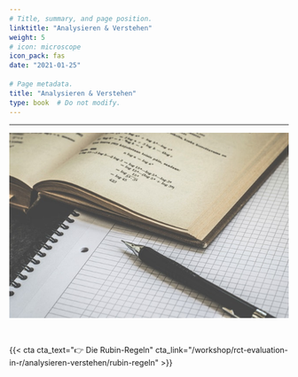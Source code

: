 ```yaml
---
# Title, summary, and page position.
linktitle: "Analysieren & Verstehen"
weight: 5
# icon: microscope
icon_pack: fas
date: "2021-01-25"

# Page metadata.
title: "Analysieren & Verstehen"
type: book  # Do not modify.
---
```


<style>
code{
  color: #2a7792;
}
.hljs{
  font-size: 16px
}

</style>

---

![](bg.jpg)


<br>

{{< cta cta_text="👉 Die Rubin-Regeln" cta_link="/workshop/rct-evaluation-in-r/analysieren-verstehen/rubin-regeln" >}}
